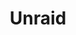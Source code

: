 ---
description: 'Unraid: A powerful, easy operating system for servers and storage. Maximize
  your hardware with unmatched flexibility.'
link: https://unraid.net/selfhosted
shortname: unraid.net-cr
title: Unraid
---